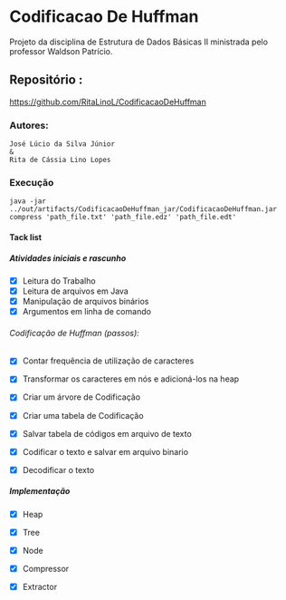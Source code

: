 # Codificacao De Huffman
Projeto da disciplina de Estrutura de Dados Básicas II ministrada pelo professor Waldson Patrício.

## Repositório : 
https://github.com/RitaLinoL/CodificacaoDeHuffman



### Autores:
	José Lúcio da Silva Júnior
	&
	Rita de Cássia Lino Lopes

### Execução
```
java -jar ../out/artifacts/CodificacaoDeHuffman_jar/CodificacaoDeHuffman.jar compress 'path_file.txt' 'path_file.edz' 'path_file.edt'
```

#### Tack list
##### Atividades iniciais e rascunho
- [x] Leitura do Trabalho
- [x] Leitura de arquivos em Java
- [x] Manipulação de arquivos binários 
- [x] Argumentos em linha de comando 
###### Codificação de Huffman (passos):
- [x] Contar frequência de utilização de caracteres
- [x] Transformar os caracteres em nós e adicioná-los na heap
- [x] Criar um árvore de Codificação
- [x] Criar uma tabela de Codificação
- [x] Salvar tabela de códigos em arquivo de texto
- [x] Codificar o texto e salvar em arquivo binario
- [x] Decodificar o texto


##### Implementação 
- [x] Heap  
- [x] Tree 
- [x] Node
- [x] Compressor
- [x] Extractor

